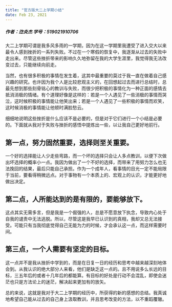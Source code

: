 ```yaml
---
title: "官方版大二上学期小结"
date: Feb 23, 2021
---
```



##### 作者：迮炎杰 学号：519021910706

大二上学期可谓是我多风多雨的一学期，因为在这一学期里我遭受了进入交大以来最令人感到挫折的一系列失败。不过在一个寒假的恢复中，我逐渐从过去的失败中走出来。尽管这些挫折带来的影响久久地弥留在我的大学生涯里，我觉得我无法改变过去，只能继续向前走。

当然，也有很多积极的事情在发生着，这其中最重要的莫过于我一直在做着自己感兴趣的研究。也许因为我个人是比较悲观主义的，在回想起过去而进行总结时，总最先想到那些刻骨铭心的教训与失败，而很少把积极的事情化为一种正面的感情去抵消消极的情绪。有个道理好像是这样的：若是一个人遇见了一些消极的事情而哭泣，这时候积极的事情能让他笑出来；若是一个人遇见了一些积极的事情而欢笑，这时候消极的事情能让他顿时满脸愁云。

细细地说明这些挫折是什么应该不是必要的，但是对于它们进行一个小结是必要的。下面就从我对于失败与挫折的感悟中提炼出一些，以让我自己更好地前行。

## 第一点，努力固然重要，选择则至关重要。
一个好的选择能让人少走些弯路，而一个坏的选择只会让人多点教训，以便下次做出坏选择的概率小一点。我因为做出了一个不好的选择，而带来了用努力怎么也无法挽回的结果，最后只能自己承担。作为一个成年人，看事情的目光一定不能局限于当前，要看得稍微远点。对于事物有一个本质上的、宏观上的认识，才能更好地做出决定。

## 第二点，人所能达到的是有限的，要能够放下。
这点其实无需多言，但是我是一个倔强的人，总是不愿意放下执念，导致内心处于自我的谴责中无法逃脱。所以，尽管这是我早已认识到的真相，我却又总无法接受。可能只有当我彻底觉得自己无能为力的时候，才会承认这一点，而这样需要时间。

## 第三点，一个人需要有坚定的目标。
这一点并不是我从挫折中学到的，而是在日复一日的经历和思考中越来越深刻地体会到。从我认识的绝大部分人来看，他们是缺乏这一点的。且不用说多么长远的目标，三五年后的或者十几年后的都能算。有目标的好处是行动不会混乱，即使会迷茫也只是方法论上的迷茫，解决起来更加有的放矢。

总的来说，这就是我对于大二上学期的经历中，所获得的新的感想的总结。我真诚地希望自己能从过去的自己身上汲取教训，并且思考改变的方法，以不重蹈覆辙。

